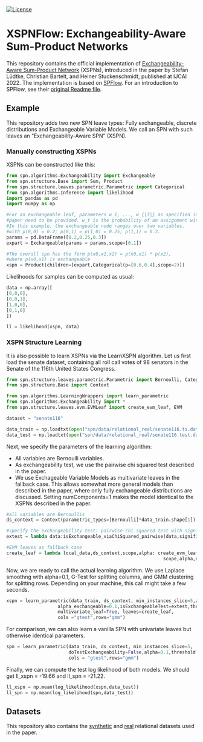 [![License](https://img.shields.io/badge/License-Apache%202.0-blue.svg)](https://opensource.org/licenses/Apache-2.0)


# XSPNFlow: Exchangeability-Aware Sum-Product Networks

This repository contains the official implementation of [Exchangeability-Aware Sum-Product Network](https://arxiv.org/abs/2110.05165) (XSPNs), introduced in the paper by Stefan Lüdtke, Christian Bartelt, and Heiner Stuckenschmidt, published at IJCAI 2022. 
The implementation is based on [SPFlow](https://github.com/SPFlow/SPFlow). For an introduction to SPFlow, see their [original Readme file](README_SPFLOW.md). 

## Example

This repository adds two new SPN leave types: Fully exchangeable, discrete distributions and Exchangeable Variable Models. We call an SPN with such leaves an “Exchangeability-Aware SPN” (XSPN). 

### Manually constructing XSPNs
XSPNs can be constructed like this: 

```python
from spn.algorithms.Exchangeability import Exchangeable
from spn.structure.Base import Sum, Product
from spn.structure.leaves.parametric.Parametric import Categorical
from spn.algorithms.Inference import likelihood
import pandas as pd
import numpy as np

#For an exchangeable leaf, parameters w_1, ..., w_{|T|} as specified in the
#paper need to be provided. w_t is the probability of an assignment with t ones.
#In this example, the exchangeable node ranges over two variables.
#with p(0,0) = 0.2; p(0,1) = p(1,0) = 0.25; p(1,1) = 0.3.
params = pd.DataFrame([0.2,0.25,0.3])
expart = Exchangeable(params = params,scope=[0,1])

#The overall spn has the form p(x0,x1,x2) = p(x0,x1) * p(x2),
#where p(x0,x1) is exchangeable
xspn = Product(children=[expart,Categorical(p=[0.6,0.4],scope=2)])
```
Likelihoods for samples can be computed as usual:

```python
data = np.array([
[0,0,0],
[0,0,1],
[1,0,0],
[0,1,0]
])

ll = likelihood(xspn, data)
```

### XSPN Structure Learning
It is also possible to learn XSPNs via the LearnXSPN algorithm. Let us first load the senate dataset, containing all roll call votes of 98 senators in the Senate of the 116th United States Congress.

```python
from spn.structure.leaves.parametric.Parametric import Bernoulli, Categorical
from spn.structure.Base import Context

from spn.algorithms.LearningWrappers import learn_parametric
from spn.algorithms.Exchangeability import *
from spn.structure.leaves.evm.EVMLeaf import create_evm_leaf, EVM

dataset = "senate116"

data_train = np.loadtxt(open("spn/data/relational_real/senate116.ts.data","rb"),dtype=int,delimiter=",")
data_test = np.loadtxt(open("spn/data/relational_real/senate116.test.data","rb"),dtype=int,delimiter=",")

```

Next, we specify the parameters of the learning algorithm:
* All variables are Bernoulli variables. 
* As exchangeability test, we use the pairwise chi squared test described in the paper. 
* We use Exchageable Variable Models as multivariate leaves in the fallback case. This allows somewhat more general models than described in the paper, where only fully exchangeable distributions are discussed. Setting numComponents=1 makes the model identical to the XSPNs described in the paper. 

```python
#all variables are Bernoullis
ds_context = Context(parametric_types=[Bernoulli]*data_train.shape[1]).add_domains(data_train)

#specify the exchangeability test: pairwise chi squared test with significance 0.2
extest = lambda data:isExchangeable_viaChiSquared_pairwise(data,significance=0.05)

#EVM leaves as fallback case
create_leaf = lambda local_data,ds_context,scope,alpha: create_evm_leaf(local_data, ds_context, 
                                                          scope,alpha,numComponents=1)
```

Now, we are ready to call the actual learning algorithm. We use Laplace smoothng with alpha=0.1, G-Test for splitting columns, and GMM clustering for splitting rows. Depending on your machine, this call might take a few seconds.

```python
xspn = learn_parametric(data_train, ds_context, min_instances_slice=5,alpha=0.1,
                   alpha_exchangeable=0.1,isExchangeableTest=extest,threshold = 5,
                   multivariate_leaf=True, leaves=create_leaf,
                   cols ="gtest",rows="gmm")
```

For comparison, we can also learn a vanilla SPN with univariate leaves but otherwise identical parameters.

```python
spn = learn_parametric(data_train, ds_context, min_instances_slice=5,
                       doTestExchangeability=False,alpha=0.1,threshold = 5,
                       cols = "gtest",rows="gmm")

```

Finally, we can compute the test log likelihood of both models. We should get ll_xspn = -19.66 and ll_spn = -21.22.

```python
ll_xspn = np.mean(log_likelihood(xspn,data_test)) 
ll_spn = np.mean(log_likelihood(spn,data_test)) 
```

## Datasets

This repository also contains the [synthetic](src/spn/data/relational_synthetic/) and [real](src/spn/data/relational_real/) relational datasets used in the paper.